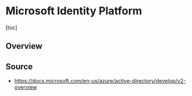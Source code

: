 # Microsoft Identity Platform

[toc]

## Overview 





## Source

-  https://docs.microsoft.com/en-us/azure/active-directory/develop/v2-overview